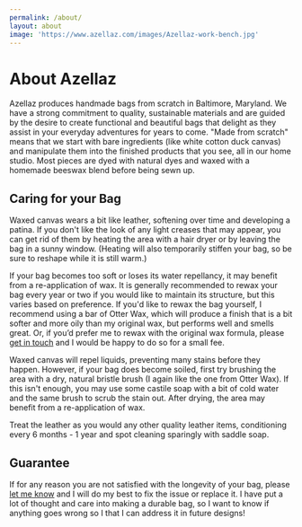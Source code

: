 ```yaml
---
permalink: /about/
layout: about
image: 'https://www.azellaz.com/images/Azellaz-work-bench.jpg'
---
```


# About Azellaz

Azellaz produces handmade bags from scratch in Baltimore,
Maryland. We have a strong commitment to quality, sustainable
materials and are guided by the desire to create functional and
beautiful bags that delight as they assist in your everyday
adventures for years to come. "Made from scratch" means that we
start with bare ingredients (like white cotton duck canvas) and
manipulate them into the finished products that you see, all in
our home studio. Most pieces are dyed with natural dyes and
waxed with a homemade beeswax blend before being sewn up.

## Caring for your Bag

Waxed canvas wears a bit like leather, softening over time and developing a patina. If you don't like the look of any light creases that may appear, you can get rid of them by heating the area with a hair dryer or by leaving the bag in a sunny window. (Heating will also temporarily stiffen your bag, so be sure to reshape while it is still warm.)

If your bag becomes too soft or loses its water repellancy, it
may benefit from a re-application of wax. It is generally
recommended to rewax your bag every year or two if you would
like to maintain its structure, but this varies based on
preference. If you'd like to rewax the bag yourself, I recommend
using a bar of Otter Wax, which will produce a finish that is a
bit softer and more oily than my original wax, but performs well
and smells great. Or, if you’d prefer me to rewax with the
original wax formula, please [get in touch](/contact) and I would be happy to do so for a small fee.

Waxed canvas will repel liquids, preventing many stains before they happen. However, if your bag does become soiled, first try brushing the area with a dry, natural bristle brush (I again like the one from Otter Wax). If this isn't enough, you may use some castile soap with a bit of cold water and the same brush to scrub the stain out. After drying, the area may benefit from a re-application of wax.

Treat the leather as you would any other quality leather items,
conditioning every 6 months - 1 year and spot cleaning sparingly
with saddle soap.

## Guarantee

If for any reason you are not satisfied with the longevity of your bag, please [let me know](/contact) and I will do my best to fix the issue or replace it. I have put a lot of thought and care into making a durable bag, so I want to know if anything goes wrong so I that I can address it in future designs!
